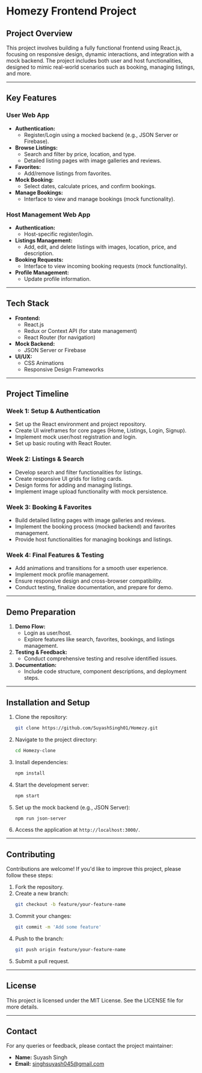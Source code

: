 # Homezy Frontend Project

## **Project Overview**

This project involves building a fully functional frontend using React.js, focusing on responsive design, dynamic interactions, and integration with a mock backend. The project includes both user and host functionalities, designed to mimic real-world scenarios such as booking, managing listings, and more.

---

## **Key Features**

### **User Web App**
- **Authentication:**
  - Register/Login using a mocked backend (e.g., JSON Server or Firebase).
- **Browse Listings:**
  - Search and filter by price, location, and type.
  - Detailed listing pages with image galleries and reviews.
- **Favorites:**
  - Add/remove listings from favorites.
- **Mock Booking:**
  - Select dates, calculate prices, and confirm bookings.
- **Manage Bookings:**
  - Interface to view and manage bookings (mock functionality).

### **Host Management Web App**
- **Authentication:**
  - Host-specific register/login.
- **Listings Management:**
  - Add, edit, and delete listings with images, location, price, and description.
- **Booking Requests:**
  - Interface to view incoming booking requests (mock functionality).
- **Profile Management:**
  - Update profile information.

---

## **Tech Stack**

- **Frontend:**
  - React.js
  - Redux or Context API (for state management)
  - React Router (for navigation)
- **Mock Backend:**
  - JSON Server or Firebase
- **UI/UX:**
  - CSS Animations
  - Responsive Design Frameworks

---

## **Project Timeline**

### **Week 1: Setup & Authentication**
- Set up the React environment and project repository.
- Create UI wireframes for core pages (Home, Listings, Login, Signup).
- Implement mock user/host registration and login.
- Set up basic routing with React Router.

### **Week 2: Listings & Search**
- Develop search and filter functionalities for listings.
- Create responsive UI grids for listing cards.
- Design forms for adding and managing listings.
- Implement image upload functionality with mock persistence.

### **Week 3: Booking & Favorites**
- Build detailed listing pages with image galleries and reviews.
- Implement the booking process (mocked backend) and favorites management.
- Provide host functionalities for managing bookings and listings.

### **Week 4: Final Features & Testing**
- Add animations and transitions for a smooth user experience.
- Implement mock profile management.
- Ensure responsive design and cross-browser compatibility.
- Conduct testing, finalize documentation, and prepare for demo.

---

## **Demo Preparation**

1. **Demo Flow:**
   - Login as user/host.
   - Explore features like search, favorites, bookings, and listings management.
2. **Testing & Feedback:**
   - Conduct comprehensive testing and resolve identified issues.
3. **Documentation:**
   - Include code structure, component descriptions, and deployment steps.

---

## **Installation and Setup**

1. Clone the repository:
   ```bash
   git clone https://github.com/SuyashSingh01/Homezy.git
   ```
2. Navigate to the project directory:
   ```bash
   cd Homezy-clone
   ```
3. Install dependencies:
   ```bash
   npm install
   ```
4. Start the development server:
   ```bash
   npm start
   ```
5. Set up the mock backend (e.g., JSON Server):
   ```bash
   npm run json-server
   ```
6. Access the application at `http://localhost:3000/`.

---



## **Contributing**

Contributions are welcome! If you'd like to improve this project, please follow these steps:
1. Fork the repository.
2. Create a new branch:
   ```bash
   git checkout -b feature/your-feature-name
   ```
3. Commit your changes:
   ```bash
   git commit -m 'Add some feature'
   ```
4. Push to the branch:
   ```bash
   git push origin feature/your-feature-name
   ```
5. Submit a pull request.

---

## **License**

This project is licensed under the MIT License. See the LICENSE file for more details.

---

## **Contact**

For any queries or feedback, please contact the project maintainer:
- **Name:** Suyash Singh
- **Email:** singhsuyash045@gmail.com
